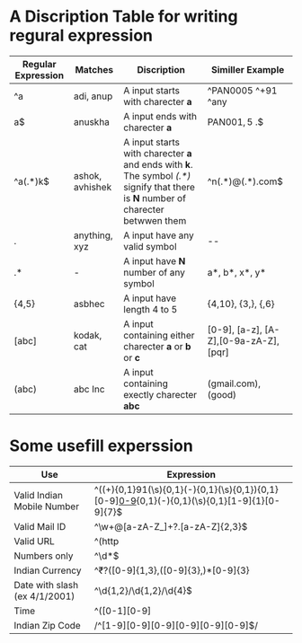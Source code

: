A Discription Table for writing regural expression
==================================================

|Regular Expression  	|Matches  	|Discription  	|Similler Example  	|
|---	|---	|---	|---	|
|^a  	|adi, anup  	|A input starts with charecter **a**  	| ^PAN0005 ^+91 ^any	|
|a$  	|anuskha  	|A input ends with charecter **a**  	|PAN001$, 5$ \.$  	|
|^a(.\*)k$  	|ashok, avhishek  	|A input starts with charecter **a** and ends with **k**. The symbol *(.\*)* signify that there is **N** number of charecter betwwen them  	| ^n(.\*)@(.\*).com$  	|
|.  	|anything, xyz  	|A input have any valid symbol  	| --	|
|.*  	|-  	|A input have **N** number of any symbol  	| a*, b*, x*, y*	|
|{4,5}  	|asbhec  	|A input have length 4 to 5  	| {4,10}, {3,}, {,6}	|
|\[abc\]  	|kodak, cat  	|A input containing either charecter **a** or **b** or **c**  	| [0-9], [a-z], [A-Z],[0-9a-zA-Z],[pqr]	|
|(abc)  	|abc Inc  	|A input containing exectly charecter **abc**  	| (gmail.com), (good)	|

# Some usefill experssion
|Use   |Expression   |
|---|---|
|Valid Indian Mobile Number   |^((\+){0,1}91(\s){0,1}(\-){0,1}(\s){0,1}){0,1}[0-9][0-9](\s){0,1}(\-){0,1}(\s){0,1}[1-9]{1}[0-9]{7}$   |
|Valid Mail ID   |^\w+@[a-zA-Z_]+?\.[a-zA-Z]{2,3}$   |
|Valid URL   |^(http|https|ftp)\:\/\/[a-zA-Z0-9\-\.]+\.[a-zA-Z]{2,3}(:[a-zA-Z0-9]*)?\/?([a-zA-Z0-9\-\._\?\,\'\/\\\+&amp;%\$#\=~])*$   |
|Numbers only   |^\d*$   |
|Indian Currency   |^₹?([0-9]{1,3},([0-9]{3},)\*[0-9]{3}|[0-9]+)(.[0-9][0-9])?$   |
|Date with slash (ex 4/1/2001)   |^\d{1,2}\/\d{1,2}\/\d{4}$   |
|Time   |^([0-1][0-9]|[2][0-3]):([0-5][0-9])$   |
|Indian Zip Code   |/^[1-9][0-9][0-9][0-9][0-9][0-9]$/   |